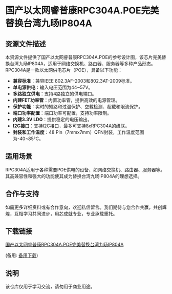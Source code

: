 # 国产以太网睿普康RPC304A.POE完美替换台湾九旸IP804A

## 资源文件描述

本资源文件提供了国产以太网睿普康RPC304A.POE的参考设计图，该芯片完美替换台湾九旸IP804A，适用于网络交换机、路由器、服务器等多种产品形态。RPC304A是一款以太网供电芯片（POE），具备以下功能：

- **兼容标准**：兼容IEEE 802.3AF-2003和802.3AT-2009标准。
- **单电源供电**：输入电压范围为44~57V。
- **多路独立供电**：支持4路独立的供电端口。
- **内建FET功率管**：内置功率管，提供高效的电源管理。
- **保护功能**：实时的短路和过温保护、空载检测、超载和限流保护。
- **端口功率配置**：端口功率可配置，支持功率限制。
- **内建3.3V LDO**：提供稳定的电压输出。
- **I2C接口**：支持I2C接口，最多可支持8xRPC304A的级联。
- **封装和工作温度**：48 Pin（7mmx7mm）QFN封装，工作温度范围为-40~85℃。

## 适用场景

RPC304A适用于各种需要POE供电的设备，如网络交换机、路由器、服务器等。其高兼容性和强大的功能使其成为替换台湾九旸IP804A的理想选择。

## 合作与支持

如需更多详细资料或有合作意向，欢迎私信留言。我们期待与您合作共赢，共创辉煌，互相学习共同进步，用芯成就专业，专业承载重托。

## 下载链接
[国产以太网睿普康RPC304A.POE完美替换台湾九旸IP804A](https://pan.quark.cn/s/a5ee3418c7d0) 

(备用: [备用下载](https://pan.baidu.com/s/1wicdHDVd1puqlw0l-9Oq4w?pwd=1234))

## 说明

该仓库仅用于学习交流，请勿用于商业用途。
